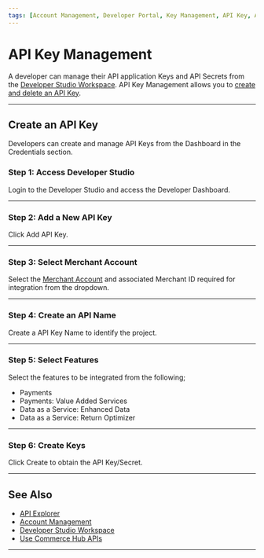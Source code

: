 ```yaml
---
tags: [Account Management, Developer Portal, Key Management, API Key, API Secret]
---
```


# API Key Management

A developer can manage their API application Keys and API Secrets from the [Developer Studio Workspace](https://developer.fiserv.com/support/docs/?path=docs/guides/workspaces.md). API Key Management allows you to [create and delete an API Key](#create-an-api-key).

---

## Create an API Key

Developers can create and manage API Keys from the Dashboard in the Credentials section.

### Step 1: Access Developer Studio

Login to the Developer Studio and access the Developer Dashboard.

---

### Step 2: Add a New API Key

Click Add API Key.

---

### Step 3: Select Merchant Account

Select the [Merchant Account](?path=docs/Resources/Guides/Dev-Studio/Account-Management.md) and associated Merchant ID required for integration from the dropdown.

---

### Step 4: Create an API Name

Create a API Key Name to identify the project.

---

### Step 5: Select Features

Select the features to be integrated from the following;

- Payments
- Payments: Value Added Services
- Data as a Service: Enhanced Data
- Data as a Service: Return Optimizer

---

### Step 6: Create Keys

Click Create to obtain the API Key/Secret.

---

## See Also

- [API Explorer](../api/?type=post&path=/payments/v1/charges)
- [Account Management](?path=docs/Resources/Guides/Dev-Studio/Account-Management.md)
- [Developer Studio Workspace](https://developer.fiserv.com/support/docs/?path=docs/guides/workspaces.md)
- [Use Commerce Hub APIs](?path=docs/Resources/API-Documents/Use-Our-APIs.md)

<!---
- [Transaction Verification](?path=docs/Resources/Guides/Dev-Studio/Transaction-Verification.md)
- [Certification](?path=docs/Resources/Guides/Dev-Studio/Certification.md)
-->

---
